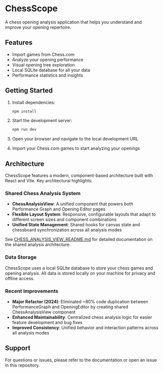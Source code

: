 # ChessScope

A chess opening analysis application that helps you understand and improve your opening repertoire.

## Features

- Import games from Chess.com
- Analyze your opening performance
- Visual opening tree exploration
- Local SQLite database for all your data
- Performance statistics and insights

## Getting Started

1. Install dependencies:
   ```bash
   npm install
   ```

2. Start the development server:
   ```bash
   npm run dev
   ```

3. Open your browser and navigate to the local development URL

4. Import your Chess.com games to start analyzing your openings

## Architecture

ChessScope features a modern, component-based architecture built with React and Vite. Key architectural highlights:

### Shared Chess Analysis System
- **ChessAnalysisView**: A unified component that powers both Performance Graph and Opening Editor pages
- **Flexible Layout System**: Responsive, configurable layouts that adapt to different screen sizes and component combinations
- **Unified State Management**: Shared hooks for canvas state and chessboard synchronization across all analysis modes

See [CHESS_ANALYSIS_VIEW_README.md](./CHESS_ANALYSIS_VIEW_README.md) for detailed documentation on the shared analysis architecture.

### Data Storage
ChessScope uses a local SQLite database to store your chess games and opening analysis. All data is stored locally on your machine for privacy and offline access.

### Recent Improvements
- **Major Refactor (2024)**: Eliminated ~80% code duplication between PerformanceGraph and OpeningEditor by creating shared ChessAnalysisView component
- **Enhanced Maintainability**: Centralized chess analysis logic for easier feature development and bug fixes
- **Improved Consistency**: Unified behavior and interaction patterns across all analysis modes

## Support

For questions or issues, please refer to the documentation or open an issue in this repository.